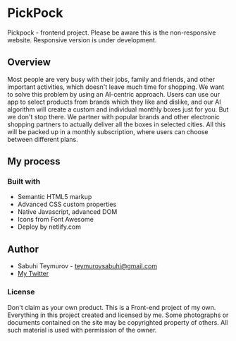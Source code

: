 # PickPock

Pickpock - frontend project.
Please be aware this is the non-responsive website. Responsive version is under development.

## Overview

Most people are very busy with their jobs, family and friends, and other important activities, which doesn't leave much time for shopping. We want to solve this problem by using an AI-centric approach. Users can use our app to select products from brands which they like and dislike, and our AI algorithm will create a custom and individual monthly boxes just for you. But we don't stop there. We partner with popular brands and other electronic shopping partners to actually deliver all the boxes in selected cities. All this will be packed up in a monthly subscription, where users can choose between different plans.

## My process

### Built with

* Semantic HTML5 markup
* Advanced CSS custom properties
* Native Javascript, advanced DOM
* Icons from Font Awesome
* Deploy by netlify.com

## Author

* Sabuhi Teymurov - teymurovsabuhi@gmail.com
* [My Twitter](https://twitter.com/Mr_Teymurov)

### License

Don't claim as your own product. This is a Front-end project of my own. Everything in this project created and licensed by me. Some photographs or documents contained on the site may be copyrighted property of others. All such material is used with permission of the owner.
